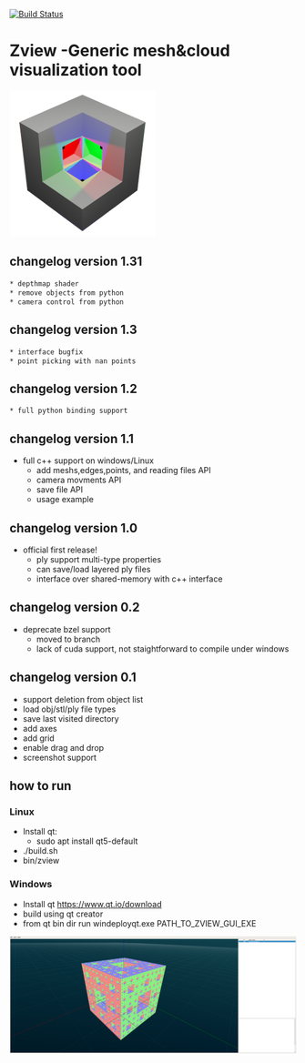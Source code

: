 [![Build Status](https://travis-ci.com/ohadmen/zview.svg?branch=master)](https://travis-ci.com/ohadmen/zview)

# Zview -Generic mesh&cloud visualization tool
![Zview screenshot](/res/zview256.png)

## changelog version 1.31
	* depthmap shader
	* remove objects from python
	* camera control from python


## changelog version 1.3
	* interface bugfix
	* point picking with nan points

## changelog version 1.2
	* full python binding support
## changelog version 1.1
* full c++ support on windows/Linux
	* add meshs,edges,points, and reading files API
	* camera movments API
	* save file API
	* usage example


## changelog version 1.0
* official first release!
	* ply support multi-type properties
	* can save/load layered ply files
	* interface over shared-memory with c++ interface


## changelog version 0.2
* deprecate bzel support
	* moved to branch
	* lack of cuda support, not staightforward to compile under windows

## changelog version 0.1
* support deletion from object list
* load obj/stl/ply file types
* save last visited directory
* add axes
* add grid
* enable drag and drop
* screenshot support

## how to run
### Linux
* Install qt:
    * sudo apt install qt5-default
* ./build.sh
* bin/zview
### Windows
* Install qt https://www.qt.io/download
* build using qt creator
* from qt bin dir run windeployqt.exe PATH_TO_ZVIEW_GUI_EXE

![Zview screenshot](/res/screenshot.png)